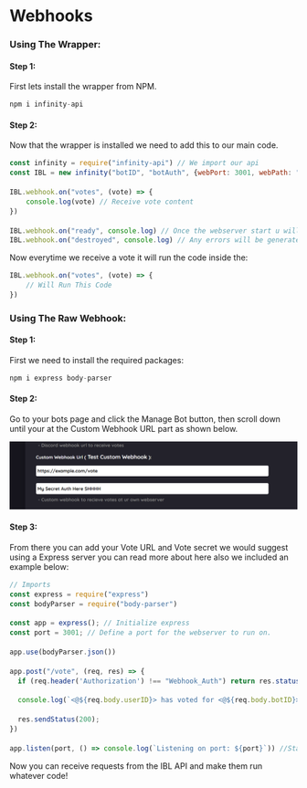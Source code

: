 # Webhooks

### Using The Wrapper:

#### Step 1:

First lets install the wrapper from NPM.

```javascript
npm i infinity-api
```

#### Step 2:

Now that the wrapper is installed we need to add this to our main code.

```javascript
const infinity = require("infinity-api") // We import our api
const IBL = new infinity("botID", "botAuth", {webPort: 3001, webPath: "/IBLhook", webAuth: "Auth you placed in custom webhooks"}); // We fill requirements

IBL.webhook.on("votes", (vote) => {
    console.log(vote) // Receive vote content
})

IBL.webhook.on("ready", console.log) // Once the webserver start u will get message
IBL.webhook.on("destroyed", console.log) // Any errors will be generated from him
```

Now everytime we receive a vote it will run the code inside the:

```javascript
IBL.webhook.on("votes", (vote) => {
    // Will Run This Code
})
```

### Using The Raw Webhook:

#### Step 1:

First we need to install the required packages:

```javascript
npm i express body-parser
```

#### Step 2:

Go to your bots page and click the Manage Bot button, then scroll down until your at the Custom Webhook URL part as shown below.

![](../.gitbook/assets/5bc74f0dd25a98ae4c6fbd2f0dd8d8d8.png)

#### Step 3:

From there you can add your Vote URL and Vote secret we would suggest using a Express server you can read more about here also we included an example below:

```javascript
// Imports
const express = require("express")
const bodyParser = require("body-parser")

const app = express(); // Initialize express
const port = 3001; // Define a port for the webserver to run on.

app.use(bodyParser.json())

app.post("/vote", (req, res) => {
  if (req.header('Authorization') !== "Webhook_Auth") return res.status(403).send("You don't have access to use this endpoint"); // Respond to invalid requests

  console.log(`<@${req.body.userID}> has voted for <@${req.body.botID}>!`); // Use the data on whatever you want

  res.sendStatus(200);
})

app.listen(port, () => console.log(`Listening on port: ${port}`)) //Start the server
```

Now you can receive requests from the IBL API and make them run whatever code!

